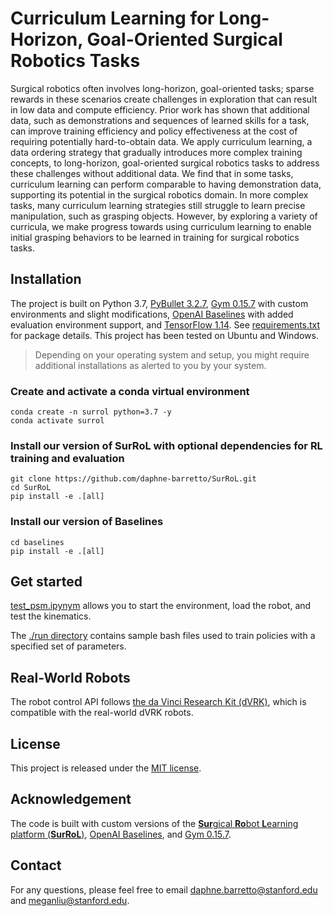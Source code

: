 # Curriculum Learning for Long-Horizon, Goal-Oriented Surgical Robotics Tasks

Surgical robotics often involves long-horizon, goal-oriented tasks; sparse rewards in these scenarios create challenges in exploration that can result in low data and compute efficiency. Prior work has shown that additional data, such as demonstrations and sequences of learned skills for a task, can improve training efficiency and policy effectiveness at the cost of requiring potentially hard-to-obtain data. We apply curriculum learning, a data ordering strategy that gradually introduces more complex training concepts, to long-horizon, goal-oriented surgical robotics tasks to address these challenges without additional data. We find that in some tasks, curriculum learning can perform comparable to having demonstration data, supporting its potential in the surgical robotics domain. In more complex tasks, many curriculum learning strategies still struggle to learn precise manipulation, such as grasping objects. However, by exploring a variety of curricula, we make progress towards using curriculum learning to enable initial grasping behaviors to be learned in training for surgical robotics tasks.

## Installation

The project is built on Python 3.7,
[PyBullet 3.2.7](https://github.com/bulletphysics/bullet3),
[Gym 0.15.7](https://github.com/openai/gym/releases/tag/0.15.7) with custom environments and slight modifications,
[OpenAI Baselines](https://github.com/openai/baselines) with added evaluation environment support, and
[TensorFlow 1.14](https://www.tensorflow.org/install/pip). See [requirements.txt](./requirements.txt) for package details. This project has been tested on Ubuntu and Windows.

> Depending on your operating system and setup, you might require additional installations as alerted to you by your system.

### Create and activate a conda virtual environment

```shell
conda create -n surrol python=3.7 -y
conda activate surrol
```

### Install our version of SurRoL with optional dependencies for RL training and evaluation

```shell
git clone https://github.com/daphne-barretto/SurRoL.git 
cd SurRoL
pip install -e .[all]
```

### Install our version of Baselines

```shell
cd baselines
pip install -e .[all]
```

## Get started

[test_psm.ipynym](./tests/test_psm.ipynb) allows you to start the environment, load the robot, and test the kinematics.

The [./run directory](./run) contains sample bash files used to train policies with a specified set of parameters.

## Real-World Robots

The robot control API follows [the da Vinci Research Kit (dVRK)](https://github.com/jhu-dvrk/dvrk-ros/tree/master/dvrk_python/src/dvrk), which is compatible with the real-world dVRK robots.

## License

This project is released under the [MIT license](LICENSE).

## Acknowledgement

The code is built with custom versions of the [**Sur**gical **Ro**bot **L**earning platform (**SurRoL**)](https://med-air.github.io/SurRoL/), [OpenAI Baselines](https://github.com/openai/baselines), and [Gym 0.15.7](https://github.com/openai/gym/releases/tag/0.15.7).

## Contact
For any questions, please feel free to email <a href="mailto:daphne.barretto@stanford.edu">daphne.barretto@stanford.edu</a> and <a href="mailto:meganliu@stanford.edu">meganliu@stanford.edu</a>.
